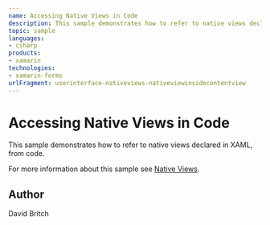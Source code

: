 ```yaml
---
name: Accessing Native Views in Code
description: This sample demonstrates how to refer to native views declared in XAML, from code.
topic: sample
languages:
- csharp
products:
- xamarin
technologies:
- xamarin-forms
urlFragment: userinterface-nativeviews-nativeviewinsidecontentview
---
```

Accessing Native Views in Code
==============================

This sample demonstrates how to refer to native views declared in XAML, from code.

For more information about this sample see [Native Views](https://developer.xamarin.com/guides/xamarin-forms/user-interface/native-views/).

Author
------

David Britch
